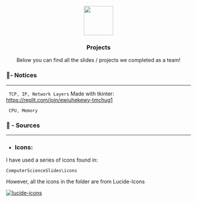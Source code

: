 
[🚧 Hmmmm.. Seeing this?
click top-right image icons to hide the code]: #

<div align="center">
  <picture align="center">
    <source media="(prefers-color-scheme: dark)" src="icons/folder-down (1).png">
    <source media="(prefers-color-scheme: light)" src="icons/folder-down.png">
    <img src="doodle.png" width="80" height="80">
  </picture>
  
  <h3 align="center">Projects</h3>

  <p align="center">
    Below you can find all the slides / projects we completed as a team!
    <br />
  </p>
</div>

### 🧾- Notices

---

` TCP, IP, Network Layers` 
Made with tkinter:
https://replit.com/join/ewiuhekewy-tmchug1

` CPU, Memory`


### 📁 - Sources

---
- ### Icons:

I have used a series of icons found in:

`ComputerScienceSlides\icons`

However, all the icons in the folder are from Lucide-Icons

[![lucide-icons](https://img.shields.io/badge/-Lucide%20Icons%20-303236?logo=abletonlive&logoColor=white&logoWidth=20&style=flat-square)](https://lucide.dev/)

###



